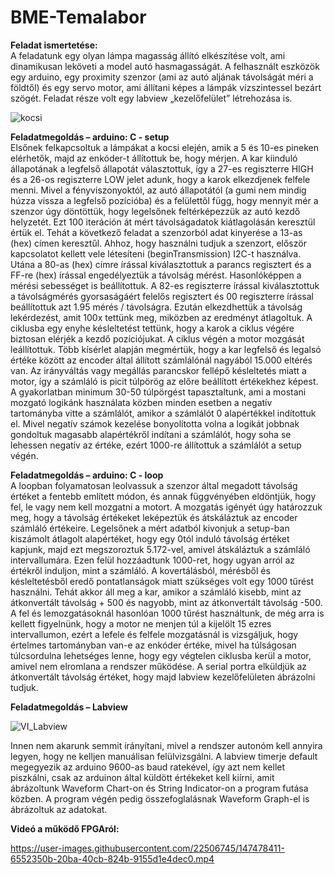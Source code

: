# BME-Temalabor


<b>Feladat ismertetése:</b><br> 
A feladatunk egy olyan lámpa magasság állító elkészítése volt, ami dinamikusan leköveti a model 
autó hasmagasságát. A felhasznált eszközök egy arduino, egy proximity szenzor (ami az autó aljának 
távolságát méri a földtől) és egy servo motor, ami állítani képes a lámpák vízszintessel bezárt szögét.
Feladat része volt egy labview „kezelőfelület” létrehozása is.

![kocsi](https://user-images.githubusercontent.com/22506745/147478402-eea18e89-616d-4106-a203-97196e1a6d98.jpg)

<b>Feladatmegoldás – arduino: C - setup</b><br> 
Elsőnek felkapcsoltuk a lámpákat a kocsi elején, amik a 5 és 10-es pineken elérhetők, majd az 
enkóder-t állítottuk be, hogy mérjen.
A kar kiinduló állapotának a legfelső állapotát választottuk, így a 27-es regiszterre HIGH és a 26-os 
regiszterre LOW jelet adunk, hogy a karok elkezdjenek felfele menni. 
Mivel a fényviszonyoktól, az autó állapotától (a gumi nem mindig húzza vissza a legfelső pozícióba) 
és a felülettől függ, hogy mennyit mér a szenzor úgy döntöttük, hogy legelsőnek feltérképezzük az 
autó kezdő helyzetét. Ezt 100 iteráción át mért távolságadatok kiátlagolásán keresztül értük el.
Tehát a következő feladat a szenzorból adat kinyerése a 13-as (hex) címen keresztűl. Ahhoz, hogy 
használni tudjuk a szenzort, először kapcsolatot kellett vele létesíteni (beginTransmission) I2C-t 
használva. Utána a 80-as (hex) címre írással kiválasztottuk a parancs regisztert és a FF-re (hex) írással 
engedélyeztük a távolság mérést. Hasonlóképpen a mérési sebességet is beállítottuk. A 82-es 
regiszterre írással kiválasztottuk a távolságmérés gyorsaságáért felelős regisztert és 00 regiszterre 
írással beállítottuk azt 1.95 mérés / távolságra.
Ezután elkezdhettük a távolság lekérdezést, amit 100x tettünk meg, miközben az eredményt 
átlagoltuk.
A ciklusba egy enyhe késleltetést tettünk, hogy a karok a ciklus végére biztosan elérjék a kezdő 
pozíciójukat. A ciklus végén a motor mozgását leállítottuk.
Több kísérlet alapján megmértük, hogy a kar legfelső és legalsó értéke között az encoder által állított 
számlálónál nagyából 15.000 eltérés van. Az irányváltás vagy megállás parancskor fellépő késleltetés 
miatt a motor, így a számláló is picit túlpörög az előre beállított értékekhez képest. A gyakorlatban 
minimum 30-50 túlpörgést tapasztaltunk, ami a mostani mozgató logikánk használata közben 
minden esetben a negatív tartományba vitte a számlálót, amikor a számlálót 0 alapértékkel 
indítottuk el. 
Mivel negatív számok kezelése bonyolította volna a logikát jobbnak gondoltuk magasabb 
alapértékről indítani a számlálót, hogy soha se lehessen negatív az értéke, ezért 1000-re állítottuk a 
számlálót a setup végén.

<b>Feladatmegoldás – arduino: C - loop</b><br> 
A loopban folyamatosan leolvassuk a szenzor által megadott távolság értéket a fentebb említett 
módon, és annak függvényében eldöntjük, hogy fel, le vagy nem kell mozgatni a motort.
A mozgatás igényét úgy határozzuk meg, hogy a távolság értékeket leképeztük és átskáláztuk az 
encoder számláló értékeire.
Legelsőnek a mért adatból kivonjuk a setup-ban kiszámolt átlagolt alapértéket, hogy egy 0tól induló 
távolság értéket kapjunk, majd ezt megszoroztuk 5.172-vel, amivel átskáláztuk a számláló 
intervallumára. Ezen felül hozzáadtunk 1000-ret, hogy ugyan arról az értékről induljon, mint a 
számláló.
A kovertálásból, mérésből és késleltetésből eredő pontatlanságok miatt szükséges volt egy 1000
tűrést használni. Tehát akkor áll meg a kar, amikor a számláló kisebb, mint az átkonvertált távolság + 
500 és nagyobb, mint az átkonvertált távolság -500.
A fel és lemozgatásoknál hasonlóan 1000 tűrést használtunk, de még arra is kellett figyelnünk, hogy 
a motor ne menjen túl a kijelölt 15 ezres intervallumon, ezért a lefele és felfele mozgatásnál is 
vizsgáljuk, hogy értelmes tartományban van-e az enkóder értéke, mivel ha túlságosan túlcsordulna 
lehetséges lenne, hogy egy végtelen ciklusba kerül a motor, amivel nem elromlana a rendszer 
működése.
A serial portra elküldjük az átkonvertált távolság értéket, hogy majd labview kezelőfelületen 
ábrázolni tudjuk.

<b>Feladatmegoldás – Labview</b><br>

![VI_Labview](https://user-images.githubusercontent.com/22506745/147478687-4eb85908-9445-4d61-a8ec-ce1a923d2b37.png)


Innen nem akarunk semmit irányítani, mivel a rendszer autonóm kell annyira legyen, hogy ne kelljen 
manuálisan felülvizsgálni. A labview timerje default megegyezik az arduino 9600-as baud ratekével, 
így azt nem kellet piszkálni, csak az arduinon által küldött értékeket kell kiírni, amit ábrázoltunk 
Waveform Chart-on és String Indicator-on a program futása közben. A program végén pedig 
összefoglalásnak Waveform Graph-el is ábrázoltuk az adatokat.

<b>Videó a működő FPGAról:</b><br>

https://user-images.githubusercontent.com/22506745/147478411-6552350b-20ba-40cb-824b-9155d1e4dec0.mp4


